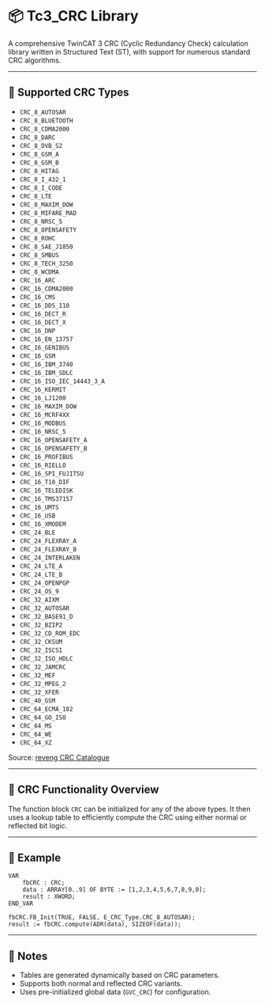 # 📦 Tc3_CRC Library

A comprehensive TwinCAT 3 CRC (Cyclic Redundancy Check) calculation library written in Structured Text (ST), with support for numerous standard CRC algorithms.

---

## 🔢 Supported CRC Types

- `CRC_8_AUTOSAR`
- `CRC_8_BLUETOOTH`
- `CRC_8_CDMA2000`
- `CRC_8_DARC`
- `CRC_8_DVB_S2`
- `CRC_8_GSM_A`
- `CRC_8_GSM_B`
- `CRC_8_HITAG`
- `CRC_8_I_432_1`
- `CRC_8_I_CODE`
- `CRC_8_LTE`
- `CRC_8_MAXIM_DOW`
- `CRC_8_MIFARE_MAD`
- `CRC_8_NRSC_5`
- `CRC_8_OPENSAFETY`
- `CRC_8_ROHC`
- `CRC_8_SAE_J1850`
- `CRC_8_SMBUS`
- `CRC_8_TECH_3250`
- `CRC_8_WCDMA`
- `CRC_16_ARC`
- `CRC_16_CDMA2000`
- `CRC_16_CMS`
- `CRC_16_DDS_110`
- `CRC_16_DECT_R`
- `CRC_16_DECT_X`
- `CRC_16_DNP`
- `CRC_16_EN_13757`
- `CRC_16_GENIBUS`
- `CRC_16_GSM`
- `CRC_16_IBM_3740`
- `CRC_16_IBM_SDLC`
- `CRC_16_ISO_IEC_14443_3_A`
- `CRC_16_KERMIT`
- `CRC_16_LJ1200`
- `CRC_16_MAXIM_DOW`
- `CRC_16_MCRF4XX`
- `CRC_16_MODBUS`
- `CRC_16_NRSC_5`
- `CRC_16_OPENSAFETY_A`
- `CRC_16_OPENSAFETY_B`
- `CRC_16_PROFIBUS`
- `CRC_16_RIELLO`
- `CRC_16_SPI_FUJITSU`
- `CRC_16_T10_DIF`
- `CRC_16_TELEDISK`
- `CRC_16_TMS37157`
- `CRC_16_UMTS`
- `CRC_16_USB`
- `CRC_16_XMODEM`
- `CRC_24_BLE`
- `CRC_24_FLEXRAY_A`
- `CRC_24_FLEXRAY_B`
- `CRC_24_INTERLAKEN`
- `CRC_24_LTE_A`
- `CRC_24_LTE_B`
- `CRC_24_OPENPGP`
- `CRC_24_OS_9`
- `CRC_32_AIXM`
- `CRC_32_AUTOSAR`
- `CRC_32_BASE91_D`
- `CRC_32_BZIP2`
- `CRC_32_CD_ROM_EDC`
- `CRC_32_CKSUM`
- `CRC_32_ISCSI`
- `CRC_32_ISO_HDLC`
- `CRC_32_JAMCRC`
- `CRC_32_MEF`
- `CRC_32_MPEG_2`
- `CRC_32_XFER`
- `CRC_40_GSM`
- `CRC_64_ECMA_182`
- `CRC_64_GO_ISO`
- `CRC_64_MS`
- `CRC_64_WE`
- `CRC_64_XZ`

Source: [reveng CRC Catalogue](https://reveng.sourceforge.io/crc-catalogue/all.htm)

---

## 🔧 CRC Functionality Overview

The function block `CRC` can be initialized for any of the above types. It then uses a lookup table to efficiently compute the CRC using either normal or reflected bit logic.

---

## 🧪 Example

```iecst
VAR
    fbCRC : CRC;
    data : ARRAY[0..9] OF BYTE := [1,2,3,4,5,6,7,8,9,0];
    result : XWORD;
END_VAR

fbCRC.FB_Init(TRUE, FALSE, E_CRC_Type.CRC_8_AUTOSAR);
result := fbCRC.compute(ADR(data), SIZEOF(data));
```

---

## 🧠 Notes

- Tables are generated dynamically based on CRC parameters.
- Supports both normal and reflected CRC variants.
- Uses pre-initialized global data (`GVC_CRC`) for configuration.

